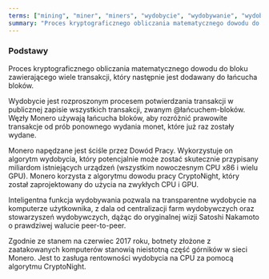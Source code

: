 ```yaml
---
terms: ["mining", "miner", "miners", "wydobycie", "wydobywanie", "wydobywania", "wydobycia", "górnik", "górnicy", "górnika", "górnikowi", "górnikom", "górnikami", "górników", "wydobyciem"]
summary: "Proces kryptograficznego obliczania matematycznego dowodu do bloku zawierającego wiele transakcji, który następnie jest dodawany do łańcucha bloków."
---
```


### Podstawy

Proces kryptograficznego obliczania matematycznego dowodu do bloku zawierającego wiele transakcji, który następnie jest dodawany do łańcucha bloków.

Wydobycie jest rozproszonym procesem potwierdzania transakcji w publicznej zapisie wszystkich transakcji, zwanym @łańcuchem-bloków. Węzły Monero używają łańcucha bloków, aby rozróżnić prawowite transakcje od prób ponownego wydania monet, które już raz zostały wydane.

Monero napędzane jest ściśle przez Dowód Pracy. Wykorzystuje on algorytm wydobycia, który potencjalnie może zostać skutecznie przypisany miliardom istniejących urządzeń (wszystkim nowoczesnym CPU x86 i wielu GPU). Monero korzysta z algorytmu dowodu pracy CryptoNight, który został zaprojektowany do użycia na zwykłych CPU i GPU.

Inteligentna funkcja wydobywania pozwala na transparentne wydobycie na komputerze użytkownika, z dala od centralizacji farm wydobywczych oraz stowarzyszeń wydobywczych, dążąc do oryginalnej wizji Satoshi Nakamoto o prawdziwej walucie peer-to-peer.

Zgodnie ze stanem na czerwiec 2017 roku, botnety złożone z zaatakowanych komputerów stanowią nieistotną część górników w sieci Monero. Jest to zasługa rentowności wydobycia na CPU za pomocą algorytmu CryptoNight.
